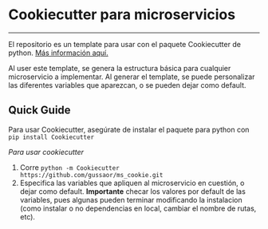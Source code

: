 # Cookiecutter para microservicios

---

El repositorio es un template para usar con el paquete Cookiecutter de python. [Más información aquí.](https://github.com/BruceEckel/HelloCookieCutter1/blob/master/Readme.rst)

Al user este template, se genera la estructura básica para cualquier microservicio a implementar. Al generar el template, se puede personalizar las diferentes variables que aparezcan, o se pueden dejar como default.

## Quick Guide

Para usar Cookiecutter, asegúrate de instalar el paquete para python con `pip install Cookiecutter`

*Para usar cookiecutter*

1. Corre `python -m Cookiecutter https://github.com/gussaor/ms_cookie.git`
2. Especifica las variables que apliquen al microservicio en cuestión, o dejar como default. **Importante** checar los valores por default de las variables, pues algunas pueden terminar modificando la instalacion (como instalar o no dependencias en local, cambiar el nombre de rutas, etc).
